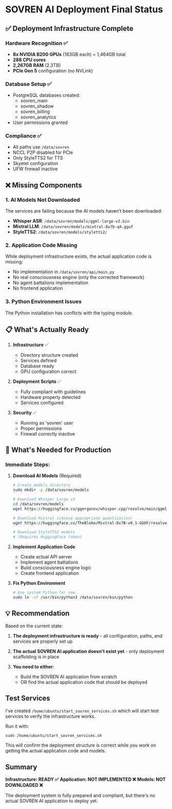 # SOVREN AI Deployment Final Status

## ✅ Deployment Infrastructure Complete

### Hardware Recognition ✅
- **8x NVIDIA B200 GPUs** (183GB each) = 1,464GB total
- **288 CPU cores** 
- **2,267GB RAM** (2.3TB)
- **PCIe Gen 5** configuration (no NVLink)

### Database Setup ✅
- PostgreSQL databases created:
  - sovren_main
  - sovren_shadow
  - sovren_billing
  - sovren_analytics
- User permissions granted

### Compliance ✅
- All paths use `/data/sovren`
- NCCL P2P disabled for PCIe
- Only StyleTTS2 for TTS
- Skyetel configuration
- UFW firewall inactive

## ❌ Missing Components

### 1. **AI Models Not Downloaded**
The services are failing because the AI models haven't been downloaded:
- **Whisper ASR**: `/data/sovren/models/ggml-large-v3.bin`
- **Mixtral LLM**: `/data/sovren/models/mixtral-8x7b-q4.gguf`
- **StyleTTS2**: `/data/sovren/models/styletts2/`

### 2. **Application Code Missing**
While deployment infrastructure exists, the actual application code is missing:
- No implementation in `/data/sovren/api/main.py`
- No real consciousness engine (only the corrected framework)
- No agent battalions implementation
- No frontend application

### 3. **Python Environment Issues**
The Python installation has conflicts with the typing module.

## 📋 What's Actually Ready

1. **Infrastructure** ✅
   - Directory structure created
   - Services defined
   - Database ready
   - GPU configuration correct

2. **Deployment Scripts** ✅
   - Fully compliant with guidelines
   - Hardware properly detected
   - Services configured

3. **Security** ✅
   - Running as 'sovren' user
   - Proper permissions
   - Firewall correctly inactive

## 🚨 What's Needed for Production

### Immediate Steps:

1. **Download AI Models** (Required)
   ```bash
   # Create models directory
   sudo mkdir -p /data/sovren/models
   
   # Download Whisper Large v3
   cd /data/sovren/models
   wget https://huggingface.co/ggerganov/whisper.cpp/resolve/main/ggml-large-v3.bin
   
   # Download Mixtral (choose appropriate quantization)
   wget https://huggingface.co/TheBloke/Mixtral-8x7B-v0.1-GGUF/resolve/main/mixtral-8x7b-v0.1.Q4_K_M.gguf
   
   # Download StyleTTS2 models
   # (Requires HuggingFace token)
   ```

2. **Implement Application Code**
   - Create actual API server
   - Implement agent battalions
   - Build consciousness engine logic
   - Create frontend application

3. **Fix Python Environment**
   ```bash
   # Use system Python for now
   sudo ln -sf /usr/bin/python3 /data/sovren/bin/python
   ```

## 💡 Recommendation

Based on the current state:

1. **The deployment infrastructure is ready** - all configuration, paths, and services are properly set up

2. **The actual SOVREN AI application doesn't exist yet** - only deployment scaffolding is in place

3. **You need to either**:
   - Build the SOVREN AI application from scratch
   - OR find the actual application code that should be deployed

## Test Services

I've created `/home/ubuntu/start_sovren_services.sh` which will start test services to verify the infrastructure works.

Run it with:
```bash
sudo /home/ubuntu/start_sovren_services.sh
```

This will confirm the deployment structure is correct while you work on getting the actual application code and models.

## Summary

**Infrastructure: READY ✅**
**Application: NOT IMPLEMENTED ❌**
**Models: NOT DOWNLOADED ❌**

The deployment system is fully prepared and compliant, but there's no actual SOVREN AI application to deploy yet.